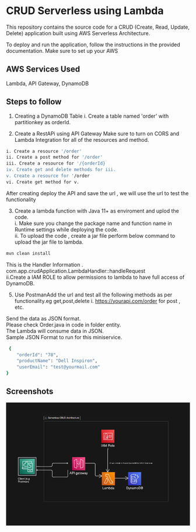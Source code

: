 
# CRUD Serverless using Lambda
This repository contains the source code for a CRUD (Create, Read, Update, Delete) application built using AWS Serverless Architecture.

To deploy and run the application, follow the instructions in the provided documentation. Make sure to set up your AWS


## AWS Services Used
Lambda, API Gateway, DynamoDB
## Steps to follow
1. Creating a DynamoDB Table
i. Create a table named 'order' with partitionkey as orderId.

2. Create a RestAPi using API Gateway
Make sure to turn on CORS and Lambda Integration for all of the resources and method.
```bash
i. Create a resource '/order'
ii. Create a post method for '/order'
iii. Create a resource for '/{orderId}
iv. Create get and delete methods for iii.
v. Create a resource for '/order
vi. Create get method for v.
```

After creating deploy the API and save the url , we will use the url to test the functionality 



3. Create a lambda function with Java 11+ as enviroment and uplod the code.\
i. Make sure you change the package name and function name in Runtime settings while deploying the code.\
ii. To upload the code , create a jar file perform below command to upload the jar file to lambda.
```bash
mvn clean install
```
This is the Handler Information . com.app.crudApplication.LambdaHandler::handleRequest\
ii.Create a IAM ROLE to allow permissions to lambda to have full access of DynamoDB.


5. Use PostmanAdd the url and test all the following methods as per functionality.eg get,post,delete
i. https://yourapi.com/order for post , etc. 

Send the data as JSON format.\
Please check Order.java in code in folder entity.\
The Lambda will consume data in JSON.\
Sample JSON Format to run for this miniservice.
```bash
 {
    "orderId": "78",
    "productName": "Dell Inspiron",
    "userEmail": "test@yourmail.com"
}
```










## Screenshots

![Architecture Diagram](https://github.com/rahulpatel13/aws-serverless-crud-restapi/blob/master/CRUD%20SEVRELESS.png)

